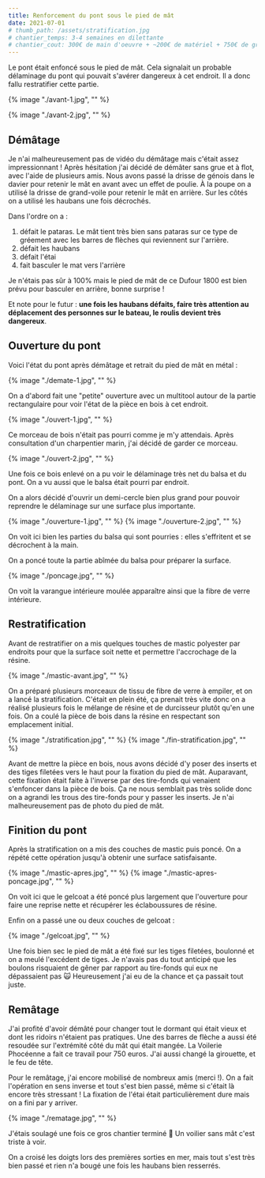 ```yaml
---
title: Renforcement du pont sous le pied de mât
date: 2021-07-01
# thumb_path: /assets/stratification.jpg
# chantier_temps: 3-4 semaines en dilettante
# chantier_cout: 300€ de main d'oeuvre + ~200€ de matériel + 750€ de gréement
---
```


Le pont était enfoncé sous le pied de mât. Cela signalait un probable délaminage du pont qui pouvait s'avérer dangereux à cet endroit. Il a donc fallu restratifier cette partie.

{% image "./avant-1.jpg", "" %}

{% image "./avant-2.jpg", "" %}

## Démâtage

Je n'ai malheureusement pas de vidéo du démâtage mais c'était assez impressionnant ! Après hésitation j'ai décidé de démâter sans grue et à flot, avec l'aide de plusieurs amis. Nous avons passé la drisse de génois dans le davier pour retenir le mât en avant avec un effet de poulie. À la poupe on a utilisé la drisse de grand-voile pour retenir le mât en arrière. Sur les côtés on a utilisé les haubans une fois décrochés.

Dans l'ordre on a :

1. défait le pataras. Le mât tient très bien sans pataras sur ce type de gréement avec les barres de flèches qui reviennent sur l'arrière.
2. défait les haubans
3. défait l'étai
4. fait basculer le mat vers l'arrière

Je n'étais pas sûr à 100% mais le pied de mât de ce Dufour 1800 est bien prévu pour basculer en arrière, bonne surprise !

Et note pour le futur : **une fois les haubans défaits, faire très attention au déplacement des personnes sur le bateau, le roulis devient très dangereux**.

## Ouverture du pont

Voici l'état du pont après démâtage et retrait du pied de mât en métal :

{% image "./demate-1.jpg", "" %}

On a d'abord fait une "petite" ouverture avec un multitool autour de la partie rectangulaire pour voir l'état de la pièce en bois à cet endroit.

{% image "./ouvert-1.jpg", "" %}

Ce morceau de bois n'était pas pourri comme je m'y attendais. Après consultation d'un charpentier marin, j'ai décidé de garder ce morceau.

{% image "./ouvert-2.jpg", "" %}

Une fois ce bois enlevé on a pu voir le délaminage très net du balsa et du pont. On a vu aussi que le balsa était pourri par endroit.

On a alors décidé d'ouvrir un demi-cercle bien plus grand pour pouvoir reprendre le délaminage sur une surface plus importante.

{% image "./ouverture-1.jpg", "" %}
{% image "./ouverture-2.jpg", "" %}

On voit ici bien les parties du balsa qui sont pourries : elles s'effritent et se décrochent à la main.

On a poncé toute la partie abîmée du balsa pour préparer la surface.

{% image "./poncage.jpg", "" %}

On voit la varangue intérieure moulée apparaître ainsi que la fibre de verre intérieure.


## Restratification

Avant de restratifier on a mis quelques touches de mastic polyester par endroits pour que la surface soit nette et permettre l'accrochage de la résine.

{% image "./mastic-avant.jpg", "" %}

On a préparé plusieurs morceaux de tissu de fibre de verre à empiler, et on a lancé la stratification. C'était en plein été, ça prenait très vite donc on a réalisé plusieurs fois le mélange de résine et de durcisseur plutôt qu'en une fois. On a coulé la pièce de bois dans la résine en respectant son emplacement initial.

{% image "./stratification.jpg", "" %}
{% image "./fin-stratification.jpg", "" %}

Avant de mettre la pièce en bois, nous avons décidé d'y poser des inserts et des tiges filetées vers le haut pour la fixation du pied de mât. Auparavant, cette fixation était faite à l'inverse par des tire-fonds qui venaient s'enfoncer dans la pièce de bois. Ça ne nous semblait pas très solide donc on a agrandi les trous des tire-fonds pour y passer les inserts. Je n'ai malheureusement pas de photo du pied de mât.

## Finition du pont

Après la stratification on a mis des couches de mastic puis poncé. On a répété cette opération jusqu'à obtenir une surface satisfaisante.

{% image "./mastic-apres.jpg", "" %}
{% image "./mastic-apres-poncage.jpg", "" %}

On voit ici que le gelcoat a été poncé plus largement que l'ouverture pour faire une reprise nette et récupérer les éclaboussures de résine.

Enfin on a passé une ou deux couches de gelcoat :

{% image "./gelcoat.jpg", "" %}

Une fois bien sec le pied de mât a été fixé sur les tiges filetées, boulonné et on a meulé l'excédent de tiges. Je n'avais pas du tout anticipé que les boulons risquaient de gêner par rapport au tire-fonds qui eux ne dépassaient pas 🙀 Heureusement j'ai eu de la chance et ça passait tout juste.

## Remâtage

J'ai profité d'avoir démâté pour changer tout le dormant qui était vieux et dont les ridoirs n'étaient pas pratiques. Une des barres de flèche a aussi été resoudée sur l'extrémité côté du mât qui était mangée. La Voilerie Phocéenne a fait ce travail pour 750 euros. J'ai aussi changé la girouette, et le feu de tête.

Pour le remâtage, j'ai encore mobilisé de nombreux amis (merci !). On a fait l'opération en sens inverse et tout s'est bien passé, même si c'était là encore très stressant ! La fixation de l'étai était particulièrement dure mais on a fini par y arriver.

{% image "./rematage.jpg", "" %}

J'étais soulagé une fois ce gros chantier terminé 🥳 Un voilier sans mât c'est triste à voir.

On a croisé les doigts lors des premières sorties en mer, mais tout s'est très bien passé et rien n'a bougé une fois les haubans bien resserrés.
